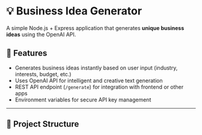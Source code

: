 # 💡 Business Idea Generator

A simple Node.js + Express application that generates **unique business ideas** using the OpenAI API.

## 🚀 Features
- Generates business ideas instantly based on user input (industry, interests, budget, etc.)
- Uses OpenAI API for intelligent and creative text generation
- REST API endpoint (`/generate`) for integration with frontend or other apps
- Environment variables for secure API key management

---

## 📂 Project Structure
